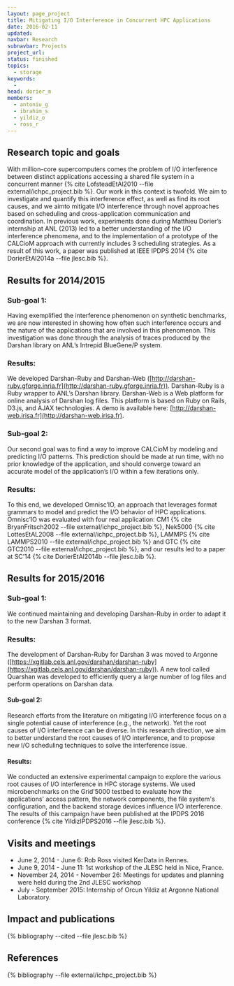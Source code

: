 ```yaml
---
layout: page_project
title: Mitigating I/O Interference in Concurrent HPC Applications
date: 2016-02-11
updated:
navbar: Research
subnavbar: Projects
project_url:
status: finished
topics:
  - storage
keywords:
  -
head: dorier_m
members:
  - antoniu_g
  - ibrahim_s
  - yildiz_o
  - ross_r
---
```


## Research topic and goals

With million-core supercomputers comes the problem of I/O interference between distinct applications
accessing a shared file system in a concurrent manner {% cite LofsteadEtAl2010 --file external/ichpc_project.bib %}.
Our work in this context is twofold. We aim to investigate and quantify this interference effect, as well as find its root causes, and we aimto mitigate I/O interference through novel approaches
based on scheduling and cross-application communication and coordination.
In previous work, experiments done during Matthieu Dorier’s internship at ANL (2013) led to a better understanding of the I/O
interference phenomena, and to the implementation of a prototype of the CALCioM approach with
currently includes 3 scheduling strategies.
As a result of this work, a paper was published at IEEE IPDPS 2014 {% cite DorierEtAl2014a --file jlesc.bib %}.

## Results for 2014/2015

### Sub-goal 1:
Having exemplified the interference phenomenon on synthetic benchmarks, we
are now interested in showing how often such interference occurs and the nature of the applications
that are involved in this phenomenon. This investigation was done through the analysis of traces
produced by the Darshan library on ANL’s Intrepid BlueGene/P system.

### Results:
We developed Darshan-Ruby and Darshan-Web ([http://darshan-ruby.gforge.inria.fr](http://darshan-ruby.gforge.inria.fr)). Darshan-Ruby is a Ruby wrapper to ANL’s Darshan library. Darshan-Web is a Web
platform for online analysis of Darshan log files. This platform is based on Ruby on Rails, D3.js,
and AJAX technologies. A demo is available here: [http://darshan-web.irisa.fr](http://darshan-web.irisa.fr).

### Sub-goal 2:
Our second goal was to find a way to improve CALCioM by modeling and
predicting I/O patterns. This prediction should be made at run time, with no prior knowledge of
the application, and should converge toward an accurate model of the application’s I/O within a
few iterations only.

### Results:
To this end, we developed Omnisc’IO, an approach that leverages format grammars
to model and predict the I/O behavior of HPC applications. Omnisc’IO was evaluated with four
real application: CM1 {% cite BryanFritsch2002 --file external/ichpc_project.bib %}, Nek5000 {% cite LottesEtAL2008 --file external/ichpc_project.bib %},
LAMMPS {% cite LAMMPS2010 --file external/ichpc_project.bib %} and GTC {% cite GTC2010 --file external/ichpc_project.bib %}, and our results led to a paper
at SC’14 {% cite DorierEtAl2014b --file jlesc.bib %}.

## Results for 2015/2016

### Sub-goal 1:
We continued maintaining and developing Darshan-Ruby in order to adapt it to the new Darshan 3 format.

### Results:

The development of Darshan-Ruby for Darshan 3 was moved to Argonne ([https://xgitlab.cels.anl.gov/darshan/darshan-ruby](https://xgitlab.cels.anl.gov/darshan/darshan-ruby)). A new tool called Quarshan was developed to efficiently query a large number of log files and perform operations on Darshan data.

#### Sub-goal 2:
Research efforts from the literature on mitigating I/O interference focus on a single potential cause of interference (e.g., the network). Yet the root causes of I/O interference can be diverse. In this research direction, we aim to better understand the root causes of I/O interference, and to propose new I/O scheduling techniques to solve the interference issue.

#### Results:

We conducted an extensive experimental campaign to explore the various root causes of I/O interference in HPC storage systems. We used microbenchmarks on the Grid'5000 testbed to evaluate how the applications' access pattern, the network components, the file system's configuration, and the backend storage devices influence I/O interference. The results of this campaign have been published at the IPDPS 2016 conference {% cite YildizIPDPS2016 --file jlesc.bib %}.

## Visits and meetings

* June 2, 2014 - June 6: Rob Ross visited KerData in Rennes.
* June 9, 2014 - June 11: 1st workshop of the JLESC held in Nice, France.
* November 24, 2014 - November 26: Meetings for updates and planning were held during the 2nd JLESC workshop
* July - September 2015: Internship of Orcun Yildiz at Argonne National Laboratory.

## Impact and publications

{% bibliography --cited --file jlesc.bib %}

## References

{% bibliography --file external/ichpc_project.bib %}
